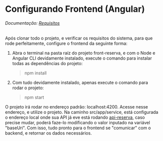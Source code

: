 # Configurando Frontend (Angular)

###### Documentação: [Requisitos](https://angular.io/guide/setup-local#prerequisites)

Após clonar todo o projeto, e verificar os requisitos do sistema, para que rode perfeitamente, configure o frontend da seguinte forma:

1. Abra o terminal na pasta raíz do projeto front-reserva, e com o Node e Angular CLI devidamente instalado, execute o comando para instalar todas as dependências do projeto: 
    > npm install
    
2. Com tudo devidamente instalado, apenas execute o comando para rodar o projeto:
    > npm start
    
O projeto irá rodar no endereço padrão: localhost:4200. Acesse nesse endereço, e utilize o projeto. Na caminho src/app/service, está configurada o endereço local onde sua API já eve está rodando [api-reserva](https://github.com/bpereiraalmeida7/reserva-sala-reuniao/blob/master/api-reserva/README.md), caso precise mudar, poderá faze-lo modificando o valor inputado na variável "baseUri". Com isso, tudo pronto para o frontend se "comunicar" com o backend, e retornar os dados necessários.

